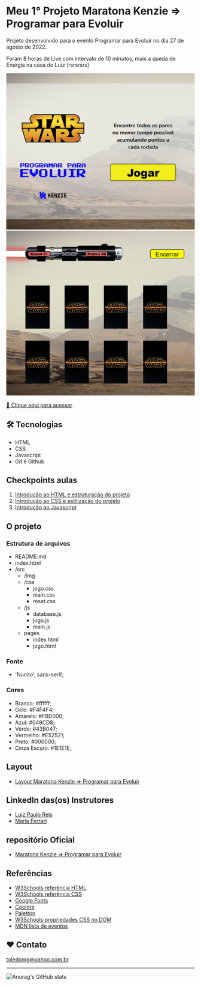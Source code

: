# Meu 1° Projeto Maratona Kenzie => Programar para Evoluir

Projeto desenvolvido para o evento Programar para Evoluir no dia 27 de agosto de 2022.

Foram 8 horas de Live com intervalo de 10 minutos, mais a queda de Energia na casa do Luiz (rsrsrsrs)

![preview](./.github/preview.png)
![preview](./.github/preview_jogo.png)

[🔗 Clique aqui para acessar](https://toledomg.github.io/Projeto-Maratona-Programar-ParaEvoluir/)

## 🛠️ Tecnologias

- HTML
- CSS
- Javascript
- Git e Github

## Checkpoints aulas

1. [Introdução ao HTML e estruturação do projeto](https://kenzieacademybr.notion.site/Checkpoint-HTML-603966060b18408b9a94e08029552dbc)
2. [Introdução ao CSS e estilização do projeto](https://kenzieacademybr.notion.site/Checkpoint-CSS-25ff90c91bbf469f992d4eb78676b22e)
3. [Introdução ao Javascript](https://kenzieacademybr.notion.site/Checkpoint-JS-1daf0ac2fccf43fb9da86579ec013ecf)

## O projeto

### Estrutura de arquivos

- README.md
- index.html
- /src
  - /img
  - /css
    - jogo.css
    - main.css
    - reset.css
  - /js
    - database.js
    - jogo.js
    - main.js
  - pages
    - index.html
    - jogo.html

### Fonte

- 'Nunito', sans-serif;

### Cores

- Branco: #ffffff;
- Gelo: #F4F4F4;
- Amarelo: #FBD000;
- Azul: #049CD8;
- Verde: #43B047;
- Vermelho: #E52521;
- Preto: #000000;
- Cinza Escuro: #1E1E1E;

## Layout

- [Layout Maratona Kenzie => Programar para Evoluir](https://www.figma.com/file/8Amj3A1JAde5kzDlms5cr0/Maratona-Programa-para-Evoluir?node-id=0%3A1)

## LinkedIn das(os) Instrutores

- [Luiz Paulo Reis](https://www.linkedin.com/in/luiz-paulo-reis-cardoso/)
- [Maria Ferrari](https://www.linkedin.com/in/maria-aparecida-guedes-ferrari/)

## repositório Oficial

- [Maratona Kenzie => Programar para Evoluir](https://github.com/Kenzie-Academy-Brasil-Developers/maratona-programarParaEvoluir)

## Referências

- [W3Schools referência HTML](https://www.w3schools.com/tags/default.asp)
- [W3Schools referência CSS](https://www.w3schools.com/cssref/default.asp)
- [Google Fonts](https://fonts.google.com/)
- [Coolors](https://coolors.co/palettes/trending)
- [Paletton](https://paletton.com/)
- [W3Schools propriedades CSS no DOM](https://www.w3schools.com/jsref/dom_obj_style.asp)
- [MDN lista de eventos](https://developer.mozilla.org/en-US/docs/Web/Events)

## ❤️ Contato

toledomg@yahoo.com.br

---

![Anurag's GitHub stats](https://github-readme-stats.vercel.app/api?username=toledomg&show_icons=true&theme=onedark)

